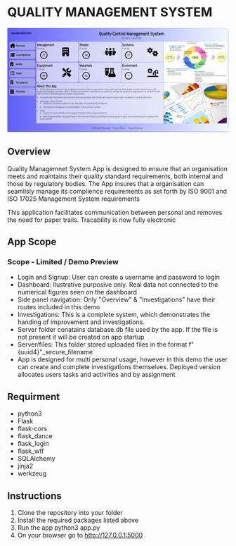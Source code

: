 # QUALITY MANAGEMENT SYSTEM
![](assets/dashboard.png)

## Overview
Quality Managemnet System App is designed to ensure that an organisation meets and maintains their quality standard requirements, both internal and those by regulatory bodies. The App insures that a organisation can seamlisly manage its complience requirements as set forth by ISO 9001 and ISO 17025 Management System requirements

This application facilitates communication between personal and removes the need for paper trails. Tracability is now fully electronic

## App Scope
### Scope - Limited / Demo Preview
* Login and Signup: User can create a username and password to login
* Dashboard: Ilustrative purposive only. Real data not connected to the numerical figures seen on the dashboard
* Side panel navigation: Only "Overview" & "Investigations" have their routes included in this demo
* Investigations: This is a complete system, which demonstrates the handing of improvement and investigations.
* Server folder conatains database.db file used by the app. If the file is not present it will be created on app startup
* Server/files: This folder stored uploaded files in the format f"{uuid4}"_secure_filename
* App is designed for multi personal usage, however in this demo the user can create and complete investigations themselves. Deployed version allocates users tasks and activities and by assignment

## Requirment
* python3
* Flask
* flask-cors
* flask_dance
* flask_login
* flask_wtf
* SQLAlchemy
* jinja2
* werkzeug

## Instructions
1. Clone the repository into your folder
2. Install the required packages listed above
2. Run the app python3 app.py
3. On your browser go to http://127.0.0.1:5000
